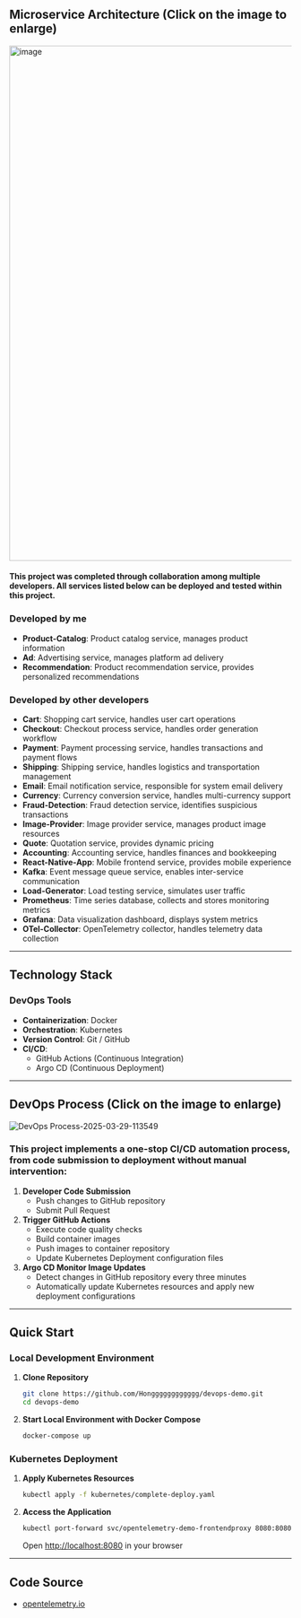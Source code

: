 <!-- filepath: /Users/ryan900911/Desktop/Github/Kubernetes-DevOps-Demo/README.md -->
## Microservice Architecture (Click on the image to enlarge)
<img width="919" alt="image" src="https://github.com/user-attachments/assets/7991fa70-dc82-4fff-af3b-7d4591b08e5f" />

#### This project was completed through collaboration among multiple developers. All services listed below can be deployed and tested within this project.

### Developed by me
- **Product-Catalog**: Product catalog service, manages product information  
- **Ad**: Advertising service, manages platform ad delivery  
- **Recommendation**: Product recommendation service, provides personalized recommendations  

### Developed by other developers
- **Cart**: Shopping cart service, handles user cart operations  
- **Checkout**: Checkout process service, handles order generation workflow  
- **Payment**: Payment processing service, handles transactions and payment flows  
- **Shipping**: Shipping service, handles logistics and transportation management  
- **Email**: Email notification service, responsible for system email delivery  
- **Currency**: Currency conversion service, handles multi-currency support  
- **Fraud-Detection**: Fraud detection service, identifies suspicious transactions  
- **Image-Provider**: Image provider service, manages product image resources  
- **Quote**: Quotation service, provides dynamic pricing  
- **Accounting**: Accounting service, handles finances and bookkeeping  
- **React-Native-App**: Mobile frontend service, provides mobile experience
- **Kafka**: Event message queue service, enables inter-service communication  
- **Load-Generator**: Load testing service, simulates user traffic  
- **Prometheus**: Time series database, collects and stores monitoring metrics  
- **Grafana**: Data visualization dashboard, displays system metrics  
- **OTel-Collector**: OpenTelemetry collector, handles telemetry data collection  

---

## Technology Stack

### DevOps Tools
- **Containerization**: Docker  
- **Orchestration**: Kubernetes  
- **Version Control**: Git / GitHub  
- **CI/CD**:  
  - GitHub Actions (Continuous Integration)  
  - Argo CD (Continuous Deployment)

---

## DevOps Process (Click on the image to enlarge)
![DevOps Process-2025-03-29-113549](https://github.com/user-attachments/assets/2a35aaf3-e947-4f18-b3b6-d5b810d2765b)

### This project implements a one-stop CI/CD automation process, from code submission to deployment without manual intervention:
1. **Developer Code Submission**  
   - Push changes to GitHub repository
   - Submit Pull Request 
2. **Trigger GitHub Actions**  
   - Execute code quality checks  
   - Build container images  
   - Push images to container repository  
   - Update Kubernetes Deployment configuration files  
3. **Argo CD Monitor Image Updates**  
   - Detect changes in GitHub repository every three minutes  
   - Automatically update Kubernetes resources and apply new deployment configurations  

---

## Quick Start

### Local Development Environment

1. **Clone Repository**  
   ```bash
   git clone https://github.com/Hongggggggggggg/devops-demo.git
   cd devops-demo
   ```
2. **Start Local Environment with Docker Compose**  
   ```bash
   docker-compose up
   ```

### Kubernetes Deployment

1. **Apply Kubernetes Resources**  
   ```bash
   kubectl apply -f kubernetes/complete-deploy.yaml
   ```
2. **Access the Application**  
   ```bash
   kubectl port-forward svc/opentelemetry-demo-frontendproxy 8080:8080
   ```
   Open [http://localhost:8080](http://localhost:8080) in your browser

---

## Code Source

- [opentelemetry.io](https://opentelemetry.io/)
